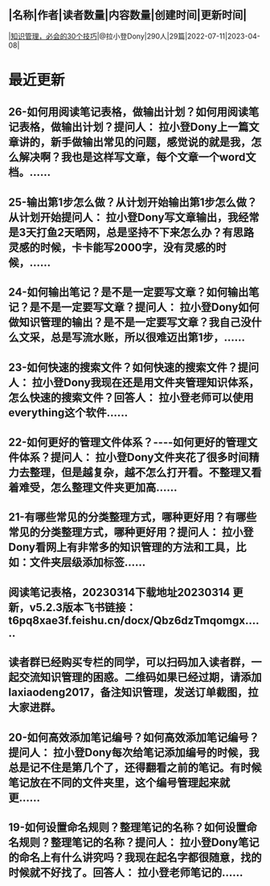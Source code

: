 |名称|作者|读者数量|内容数量|创建时间|更新时间|
---
|[知识管理，必会的30个技巧](https://xiaobot.net/p/laxiaodeng?refer=0b133df9-27dc-423b-8101-639049001c13)|@拉小登Dony|290人|29篇|2022-07-11|2023-04-08|

# 最近更新
## 26-如何用阅读笔记表格，做输出计划？如何用阅读笔记表格，做输出计划？提问人： 拉小登Dony上一篇文章讲的，新手做输出常见的问题，感觉说的就是我，怎么解决啊？我也是这样写文章，每个文章一个word文档。......
## 25-输出第1步怎么做？从计划开始输出第1步怎么做？从计划开始提问人： 拉小登Dony写文章输出，我经常是3天打鱼2天晒网，总是坚持不下来怎么办？有思路灵感的时候，卡卡能写2000字，没有灵感的时候，......
## 24-如何输出笔记？是不是一定要写文章？如何输出笔记？是不是一定要写文章？提问人： 拉小登Dony如何做知识管理的输出？是不是一定要写文章？我自己没什么文采，总是写流水账，所以很难迈出第1步，......
## 23-如何快速的搜索文件？如何快速的搜索文件？提问人： 拉小登Dony我现在还是用文件夹管理知识体系，怎么快速的搜索文件？回答人： 拉小登老师可以使用everything这个软件......
## 22-如何更好的管理文件体系？----如何更好的管理文件体系？提问人： 拉小登Dony文件夹花了很多时间精力去整理，但是越复杂，越不怎么打开看。不整理又看着难受，怎么整理文件夹更加高......
## 21-有哪些常见的分类整理方式，哪种更好用？有哪些常见的分类整理方式，哪种更好用？提问人： 拉小登Dony看网上有非常多的知识管理的方法和工具，比如：文件夹层级添加标签......
## 阅读笔记表格，20230314下载地址20230314 更新，v5.2.3版本飞书链接：t6pq8xae3f.feishu.cn/docx/Qbz6dzTmqomgx......
## 读者群已经购买专栏的同学，可以扫码加入读者群，一起交流知识管理的困惑。二维码如果已经过期，请添加laxiaodeng2017，备注知识管理，发送订单截图，拉大家进群。
## 20-如何高效添加笔记编号？如何高效添加笔记编号？提问人： 拉小登Dony每次给笔记添加编号的时候，我总是记不住是第几个了，还得翻看之前的笔记。有时候笔记放在不同的文件夹里，这个编号管理起来就更......
## 19-如何设置命名规则？整理笔记的名称？如何设置命名规则？整理笔记的名称？提问人： 拉小登Dony笔记的命名上有什么讲究吗？我现在起名字都很随意，找的时候就不好找了。回答人： 拉小登老师笔记的......

